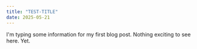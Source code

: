 ```yaml
---
title: "TEST-TITLE"
date: 2025-05-21
---
```


I'm typing some information for my first blog post. Nothing exciting to see here. Yet. 
